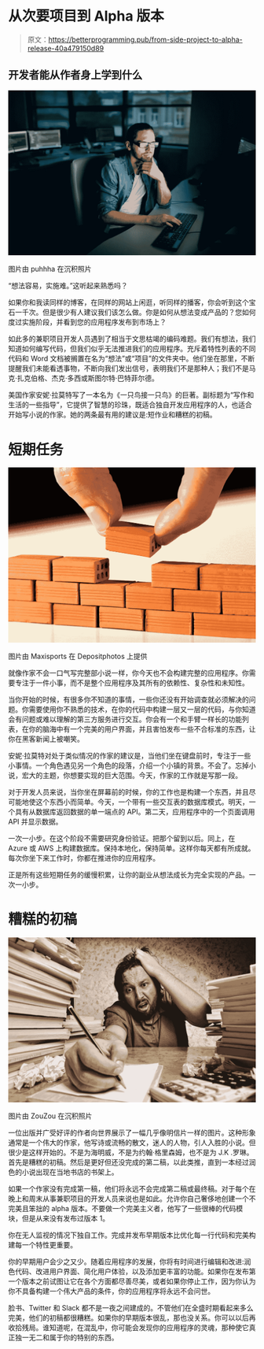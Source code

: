 # 从次要项目到 Alpha 版本

> 原文：<https://betterprogramming.pub/from-side-project-to-alpha-release-40a479150d89>

## 开发者能从作者身上学到什么

![](img/948b263941e1df5751824eee73faba66.png)

图片由 puhhha 在沉积照片

“想法容易，实施难。”这听起来熟悉吗？

如果你和我读同样的博客，在同样的网站上闲逛，听同样的播客，你会听到这个宝石一千次。但是很少有人建议我们该怎么做。你是如何从想法变成产品的？您如何度过实施阶段，并看到您的应用程序发布到市场上？

如此多的兼职项目开发人员遇到了相当于文思枯竭的编码难题。我们有想法，我们知道如何编写代码，但我们似乎无法推进我们的应用程序。充斥着特性列表的不同代码和 Word 文档被搁置在名为“想法”或“项目”的文件夹中。他们坐在那里，不断提醒我们未能看透事物，不断向我们发出信号，表明我们不是那种人；我们不是马克·扎克伯格、杰克·多西或斯图尔特·巴特菲尔德。

美国作家安妮·拉莫特写了一本名为《一只鸟接一只鸟》的巨著。副标题为“写作和生活的一些指导”，它提供了智慧的珍珠，既适合独自开发应用程序的人，也适合开始写小说的作家。她的两条最有用的建议是:短作业和糟糕的初稿。

# 短期任务

![](img/9c916c0ae03f56496a8f5d8dc440389e.png)

图片由 Maxisports 在 Depositphotos 上提供

就像作家不会一口气写完整部小说一样，你今天也不会构建完整的应用程序。你需要专注于一件小事，而不是整个应用程序及其所有的依赖性、复杂性和未知性。

当你开始的时候，有很多你不知道的事情，一些你还没有开始调查就必须解决的问题。你需要使用你不熟悉的技术，在你的代码中构建一层又一层的代码，与你知道会有问题或难以理解的第三方服务进行交互。你会有一个和手臂一样长的功能列表，在你的脑海中有一个完美的用户界面，并且害怕发布一些不合标准的东西，让你在黑客新闻上被嘲笑。

安妮·拉莫特对处于类似情况的作家的建议是，当他们坐在键盘前时，专注于一些小事情。一个角色遇见另一个角色的段落，介绍一个小镇的背景。不会了。忘掉小说，宏大的主题，你想要实现的巨大范围。今天，作家的工作就是写那一段。

对于开发人员来说，当你坐在屏幕前的时候，你的工作也是构建一个东西，并且尽可能地使这个东西小而简单。今天，一个带有一些交互表的数据库模式。明天，一个具有从数据库返回数据的单一端点的 API。第二天，应用程序中的一个页面调用 API 并显示数据。

一次一小步。在这个阶段不需要研究身份验证。把那个留到以后。同上，在 Azure 或 AWS 上构建数据库。保持本地化，保持简单。这样你每天都有所成就。每次你坐下来工作时，你都在推进你的应用程序。

正是所有这些短期任务的缓慢积累，让你的副业从想法成长为完全实现的产品。一次一小步。

# 糟糕的初稿

![](img/5dc69da2c25c1645f1f605631dba839e.png)

图片由 ZouZou 在沉积照片

一位出版并广受好评的作者向世界展示了一幅几乎像明信片一样的图片。这种形象通常是一个伟大的作家，他写诗或流畅的散文，迷人的人物，引人入胜的小说。但很少是这样开始的。不是为海明威，不是为约翰·格里森姆，也不是为 J.K .罗琳。首先是糟糕的初稿。然后是更好但还没完成的第二稿，以此类推，直到一本经过润色的小说出现在当地书店的书架上。

如果一个作家没有完成第一稿，他们将永远不会完成第二稿或最终稿。对于每个在晚上和周末从事兼职项目的开发人员来说也是如此。允许你自己奢侈地创建一个不完美且笨拙的 alpha 版本。不要做一个完美主义者，他写了一些很棒的代码模块，但是从来没有发布过版本 1。

你在无人监视的情况下独自工作。完成并发布早期版本比优化每一行代码和完美构建每一个特性更重要。

你的早期用户会少之又少。随着应用程序的发展，你将有时间进行编辑和改进:润色代码、改进用户界面、简化用户体验，以及添加更丰富的功能。如果你在发布第一个版本之前试图让它在各个方面都尽善尽美，或者如果你停止工作，因为你认为你不具备构建一个伟大产品的条件，你的应用程序将永远不会问世。

脸书、Twitter 和 Slack 都不是一夜之间建成的。不管他们在全盛时期看起来多么完美，他们的初稿都很糟糕。如果你的早期版本很乱，那也没关系。你可以以后再收拾残局。谁知道呢，在混乱中，你可能会发现你的应用程序的灵魂，那种使它真正独一无二和属于你的特别的东西。